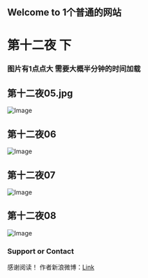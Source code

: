 ## Welcome to 1个普通的网站


# 第十二夜 下

### 图片有1点点大 需要大概半分钟的时间加载

## 第十二夜05.jpg
![Image](https://xiaochengxv-tuchuang.oss-cn-beijing.aliyuncs.com/linshi05.jpg)


## 第十二夜06
![Image](https://xiaochengxv-tuchuang.oss-cn-beijing.aliyuncs.com/linshi06.jpg)

## 第十二夜07
![Image](https://xiaochengxv-tuchuang.oss-cn-beijing.aliyuncs.com/linshi07.jpg)

## 第十二夜08
![Image](https://xiaochengxv-tuchuang.oss-cn-beijing.aliyuncs.com/linshi08.jpg)


### Support or Contact
感谢阅读！
作者新浪微博：[Link](https://weibo.com/u/5804614520?profile_ftype=1&is_all=1#_0)

